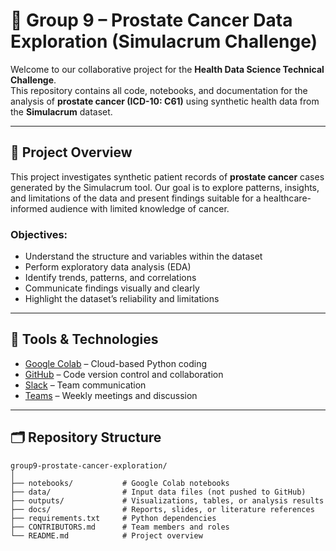 # 🧪 Group 9 – Prostate Cancer Data Exploration (Simulacrum Challenge)

Welcome to our collaborative project for the **Health Data Science Technical Challenge**.  
This repository contains all code, notebooks, and documentation for the analysis of **prostate cancer (ICD-10: C61)** using synthetic health data from the **Simulacrum** dataset.

---

## 📌 Project Overview

This project investigates synthetic patient records of **prostate cancer** cases generated by the Simulacrum tool. Our goal is to explore patterns, insights, and limitations of the data and present findings suitable for a healthcare-informed audience with limited knowledge of cancer.

### Objectives:
- Understand the structure and variables within the dataset
- Perform exploratory data analysis (EDA)
- Identify trends, patterns, and correlations
- Communicate findings visually and clearly
- Highlight the dataset’s reliability and limitations

---

## 🔧 Tools & Technologies

- [Google Colab](https://colab.research.google.com/drive/10no_5-aymrkJpLo_mtiKMki3hxeguVVp?usp=sharing) – Cloud-based Python coding
- [GitHub](https://github.com/ogeohia/HDRUK-group9-prostate-cancer-exploration) – Code version control and collaboration
- [Slack](https://group9hdruk.slack.com/) – Team communication
- [Teams](https://teams.microsoft.com/l/meetup-join/19:meeting_MWM1MzBkOTgtZTNkYi00NmFkLWJkYjUtZDg4NzFiZTRhNzc3@thread.v2/0?context=%7B%22Tid%22:%222b897507-ee8c-4575-830b-4f8267c3d307%22,%22Oid%22:%2269cac2af-f7ae-48fe-b493-0720125830a2%22%7D) – Weekly meetings and discussion

---

## 🗂 Repository Structure

```
group9-prostate-cancer-exploration/
│
├── notebooks/           # Google Colab notebooks
├── data/                # Input data files (not pushed to GitHub)
├── outputs/             # Visualizations, tables, or analysis results
├── docs/                # Reports, slides, or literature references
├── requirements.txt     # Python dependencies
├── CONTRIBUTORS.md      # Team members and roles
└── README.md            # Project overview 
